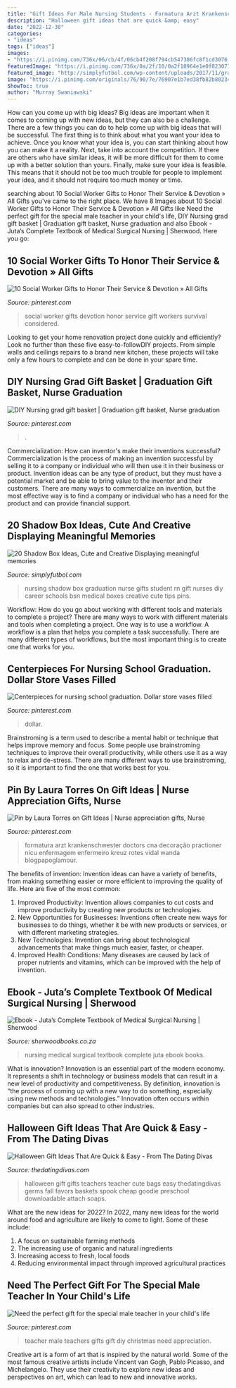 ```yaml
---
title: "Gift Ideas For Male Nursing Students - Formatura Arzt Krankenschwester Doctors Cna Decoração Practioner Nicu Enfermagem Enfermeiro Kreuz Rotes Vidal Wanda Blogpapoglamour"
description: "Halloween gift ideas that are quick &amp; easy"
date: "2022-12-30"
categories:
- "ideas"
tags: ["ideas"]
images:
- "https://i.pinimg.com/736x/06/cb/4f/06cb4f208f794cb547306fc8f1cd3076.jpg"
featuredImage: "https://i.pinimg.com/736x/0a/2f/10/0a2f10964e1e0f823071f6e6ef42bcd0.jpg"
featured_image: "http://simplyfutbol.com/wp-content/uploads/2017/11/graduation-shadow-box-ideas.jpg"
image: "https://i.pinimg.com/originals/76/90/7e/76907e1b7ed38fb82b802340e4028ff5.png"
ShowToc: true
author: "Murray Swaniawski"
---
```



How can you come up with big ideas?
Big ideas are important when it comes to coming up with new ideas, but they can also be a challenge. There are a few things you can do to help come up with big ideas that will be successful. The first thing is to think about what you want your idea to achieve. Once you know what your idea is, you can start thinking about how you can make it a reality. Next, take into account the competition. If there are others who have similar ideas, it will be more difficult for them to come up with a better solution than yours. Finally, make sure your idea is feasible. This means that it should not be too much trouble for people to implement your idea, and it should not require too much money or time.

	

		
searching about 10 Social Worker Gifts to Honor Their Service &amp; Devotion » All Gifts you've came to the right place. We have 8 Images about 10 Social Worker Gifts to Honor Their Service &amp; Devotion » All Gifts like Need the perfect gift for the special male teacher in your child&#039;s life, DIY Nursing grad gift basket | Graduation gift basket, Nurse graduation and also Ebook - Juta’s Complete Textbook of Medical Surgical Nursing | Sherwood. Here you go:
		
    
## 10 Social Worker Gifts To Honor Their Service &amp; Devotion » All Gifts

<img loading=lazy src="https://i.pinimg.com/736x/0a/2f/10/0a2f10964e1e0f823071f6e6ef42bcd0.jpg" onerror="this.onerror=null;this.src='https://tse2.mm.bing.net/th?id=OIP.6Bcnj9udangLpGAVW3usRgHaLH&amp;pid=15.1';" alt="10 Social Worker Gifts to Honor Their Service &amp; Devotion » All Gifts">

_Source: pinterest.com_

>social worker gifts devotion honor service gift workers survival considered. 

	

Looking to get your home renovation project done quickly and efficiently? Look no further than these five easy-to-followDIY projects. From simple walls and ceilings repairs to a brand new kitchen, these projects will take only a few hours to complete and can be done in your spare time.

    
## DIY Nursing Grad Gift Basket | Graduation Gift Basket, Nurse Graduation

<img loading=lazy src="https://i.pinimg.com/originals/c1/da/d6/c1dad6642b6a8013c12b01a79e7338d0.jpg" onerror="this.onerror=null;this.src='https://tse2.mm.bing.net/th?id=OIP.lLB0uG1YabDLxDaYARHn3QHaJ3&amp;pid=15.1';" alt="DIY Nursing grad gift basket | Graduation gift basket, Nurse graduation">

_Source: pinterest.com_

>. 

	

Commercialization: How can inventor's make their inventions successful?
Commercialization is the process of making an invention successful by selling it to a company or individual who will then use it in their business or product. 
Invention ideas can be any type of product, but they must have a potential market and be able to bring value to the inventor and their customers. There are many ways to commercialize an invention, but the most effective way is to find a company or individual who has a need for the product and can provide financial support.

    
## 20 Shadow Box Ideas, Cute And Creative Displaying Meaningful Memories

<img loading=lazy src="http://simplyfutbol.com/wp-content/uploads/2017/11/graduation-shadow-box-ideas.jpg" onerror="this.onerror=null;this.src='https://tse4.mm.bing.net/th?id=OIP.DHDx_12Jh0-Bw6z2WIWlkgHaJ4&amp;pid=15.1';" alt="20 Shadow Box Ideas, Cute and Creative Displaying meaningful memories">

_Source: simplyfutbol.com_

>nursing shadow box graduation nurse gifts student rn gift nurses diy career schools bsn medical boxes creative cute tips pins. 

	

Workflow: How do you go about working with different tools and materials to complete a project?
There are many ways to work with different materials and tools when completing a project. One way is to use a workflow. A workflow is a plan that helps you complete a task successfully. There are many different types of workflows, but the most important thing is to create one that works for you.

    
## Centerpieces For Nursing School Graduation. Dollar Store Vases Filled

<img loading=lazy src="https://i.pinimg.com/originals/76/90/7e/76907e1b7ed38fb82b802340e4028ff5.png" onerror="this.onerror=null;this.src='https://tse3.mm.bing.net/th?id=OIP.gXfJIyLRbSuTi7KMm45bZQHaHa&amp;pid=15.1';" alt="Centerpieces for nursing school graduation. Dollar store vases filled">

_Source: pinterest.com_

>dollar. 

	

Brainstroming is a term used to describe a mental habit or technique that helps improve memory and focus. Some people use brainstroming techniques to improve their overall productivity, while others use it as a way to relax and de-stress. There are many different ways to use brainstroming, so it is important to find the one that works best for you.

    
## Pin By Laura Torres On Gift Ideas | Nurse Appreciation Gifts, Nurse

<img loading=lazy src="https://i.pinimg.com/750x/f0/6e/db/f06edb2aabcb71128a44cfb6ee2bcf5d.jpg" onerror="this.onerror=null;this.src='https://tse1.mm.bing.net/th?id=OIP.jDyhC5egbc8oMeXGvjW07AHaJ4&amp;pid=15.1';" alt="Pin by Laura Torres on Gift Ideas | Nurse appreciation gifts, Nurse">

_Source: pinterest.com_

>formatura arzt krankenschwester doctors cna decoração practioner nicu enfermagem enfermeiro kreuz rotes vidal wanda blogpapoglamour. 

	

The benefits of invention:
Invention ideas can have a variety of benefits, from making something easier or more efficient to improving the quality of life. Here are five of the most common: 
1. Improved Productivity: Invention allows companies to cut costs and improve productivity by creating new products or technologies.
2. New Opportunities for Businesses: Inventions often create new ways for businesses to do things, whether it be with new products or services, or with different marketing strategies.
3. New Technologies: Invention can bring about technological advancements that make things much easier, faster, or cheaper.
4. Improved Health Conditions: Many diseases are caused by lack of proper nutrients and vitamins, which can be improved with the help of invention. 
    
## Ebook - Juta’s Complete Textbook Of Medical Surgical Nursing | Sherwood

<img loading=lazy src="https://www.sherwoodbooks.co.za/wp-content/uploads/2020/07/9781485115731-6.jpg" onerror="this.onerror=null;this.src='https://tse1.mm.bing.net/th?id=OIP.1ANREcuC78IcQuYYqd9kKwHaJo&amp;pid=15.1';" alt="Ebook - Juta’s Complete Textbook of Medical Surgical Nursing | Sherwood">

_Source: sherwoodbooks.co.za_

>nursing medical surgical textbook complete juta ebook books. 

	

What is innovation?
Innovation is an essential part of the modern economy. It represents a shift in technology or business models that can result in a new level of productivity and competitiveness. By definition, innovation is “the process of coming up with a new way to do something, especially using new methods and technologies.” Innovation often occurs within companies but can also spread to other industries.

    
## Halloween Gift Ideas That Are Quick &amp; Easy - From The Dating Divas

<img loading=lazy src="http://www.thedatingdivas.com/wp-content/uploads/Teacher-Gift-Ideas-for-Halloween.jpg" onerror="this.onerror=null;this.src='https://tse3.mm.bing.net/th?id=OIP.Ljz_mM1cXsJdvCEIovw5IAHaMy&amp;pid=15.1';" alt="Halloween Gift Ideas That Are Quick &amp; Easy - From The Dating Divas">

_Source: thedatingdivas.com_

>halloween gift gifts teachers teacher cute bags easy thedatingdivas germs fall favors baskets spook cheap goodie preschool downloadable attach soaps. 

	

What are the new ideas for 2022?
In 2022, many new ideas for the world around food and agriculture are likely to come to light. Some of these include: 
1. A focus on sustainable farming methods 
2. The increasing use of organic and natural ingredients 
3. Increasing access to fresh, local foods 
4. Reducing environmental impact through improved agricultural practices 

    
## Need The Perfect Gift For The Special Male Teacher In Your Child&#039;s Life

<img loading=lazy src="https://i.pinimg.com/736x/06/cb/4f/06cb4f208f794cb547306fc8f1cd3076.jpg" onerror="this.onerror=null;this.src='https://tse3.mm.bing.net/th?id=OIP.SvPTmZ8r4X3rFmdVEiJu4gHaLG&amp;pid=15.1';" alt="Need the perfect gift for the special male teacher in your child&#039;s life">

_Source: pinterest.com_

>teacher male teachers gifts gift diy christmas need appreciation. 

	

Creative art is a form of art that is inspired by the natural world. Some of the most famous creative artists include Vincent van Gogh, Pablo Picasso, and Michelangelo. They use their creativity to explore new ideas and perspectives on art, which can lead to new and innovative works.

